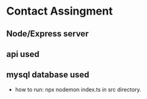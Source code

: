 # Contact Assingment
## Node/Express server
## api used
## mysql database used
+ how to run: npx nodemon index.ts in src directory.
